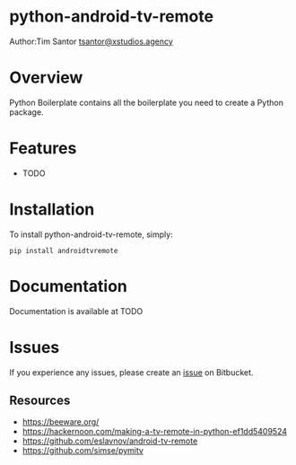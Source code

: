 # python-android-tv-remote
Author:Tim Santor <tsantor@xstudios.agency>

# Overview
Python Boilerplate contains all the boilerplate you need to create a Python package.


# Features
- TODO


# Installation
To install python-android-tv-remote, simply:

    pip install androidtvremote


# Documentation
Documentation is available at TODO


# Issues
If you experience any issues, please create an [issue](https://bitbucket.org/tsantor/python-android-tv-remote/issues) on Bitbucket.


## Resources
- https://beeware.org/
- https://hackernoon.com/making-a-tv-remote-in-python-ef1dd5409524
- https://github.com/eslavnov/android-tv-remote
- https://github.com/simse/pymitv
